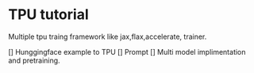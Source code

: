 # TPU tutorial
Multiple tpu traing framework like jax,flax,accelerate, trainer. 

[] Hunggingface example to TPU 
[] Prompt 
[] Multi model implimentation and pretraining. 
